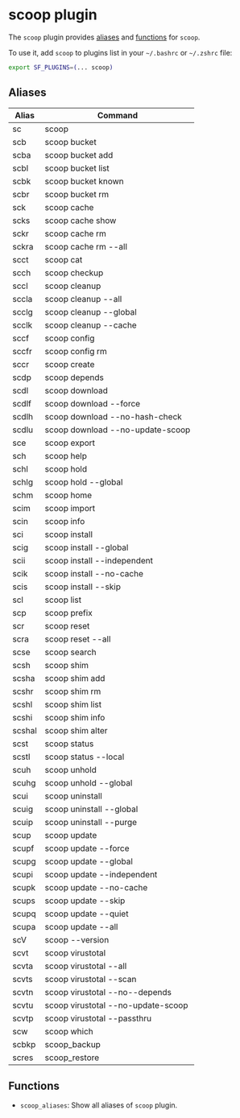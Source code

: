 # scoop plugin

The `scoop` plugin provides [aliases](#aliases) and [functions](#functions) for `scoop`.

To use it, add `scoop` to plugins list in your `~/.bashrc` or `~/.zshrc` file:

```sh
export SF_PLUGINS=(... scoop)
```

## Aliases

| Alias  | Command                            |
| ------ | ---------------------------------- |
| sc     | scoop                              |
| scb    | scoop bucket                       |
| scba   | scoop bucket add                   |
| scbl   | scoop bucket list                  |
| scbk   | scoop bucket known                 |
| scbr   | scoop bucket rm                    |
| sck    | scoop cache                        |
| scks   | scoop cache show                   |
| sckr   | scoop cache rm                     |
| sckra  | scoop cache rm --all               |
| scct   | scoop cat                          |
| scch   | scoop checkup                      |
| sccl   | scoop cleanup                      |
| sccla  | scoop cleanup --all                |
| scclg  | scoop cleanup --global             |
| scclk  | scoop cleanup --cache              |
| sccf   | scoop config                       |
| sccfr  | scoop config rm                    |
| sccr   | scoop create                       |
| scdp   | scoop depends                      |
| scdl   | scoop download                     |
| scdlf  | scoop download --force             |
| scdlh  | scoop download --no-hash-check     |
| scdlu  | scoop download --no-update-scoop   |
| sce    | scoop export                       |
| sch    | scoop help                         |
| schl   | scoop hold                         |
| schlg  | scoop hold --global                |
| schm   | scoop home                         |
| scim   | scoop import                       |
| scin   | scoop info                         |
| sci    | scoop install                      |
| scig   | scoop install --global             |
| scii   | scoop install --independent        |
| scik   | scoop install --no-cache           |
| scis   | scoop install --skip               |
| scl    | scoop list                         |
| scp    | scoop prefix                       |
| scr    | scoop reset                        |
| scra   | scoop reset --all                  |
| scse   | scoop search                       |
| scsh   | scoop shim                         |
| scsha  | scoop shim add                     |
| scshr  | scoop shim rm                      |
| scshl  | scoop shim list                    |
| scshi  | scoop shim info                    |
| scshal | scoop shim alter                   |
| scst   | scoop status                       |
| scstl  | scoop status --local               |
| scuh   | scoop unhold                       |
| scuhg  | scoop unhold --global              |
| scui   | scoop uninstall                    |
| scuig  | scoop uninstall --global           |
| scuip  | scoop uninstall --purge            |
| scup   | scoop update                       |
| scupf  | scoop update --force               |
| scupg  | scoop update --global              |
| scupi  | scoop update --independent         |
| scupk  | scoop update --no-cache            |
| scups  | scoop update --skip                |
| scupq  | scoop update --quiet               |
| scupa  | scoop update --all                 |
| scV    | scoop --version                    |
| scvt   | scoop virustotal                   |
| scvta  | scoop virustotal --all             |
| scvts  | scoop virustotal --scan            |
| scvtn  | scoop virustotal --no--depends     |
| scvtu  | scoop virustotal --no-update-scoop |
| scvtp  | scoop virustotal --passthru        |
| scw    | scoop which                        |
| scbkp  | scoop_backup                       |
| scres  | scoop_restore                      |

## Functions

- `scoop_aliases`: Show all aliases of `scoop` plugin.
